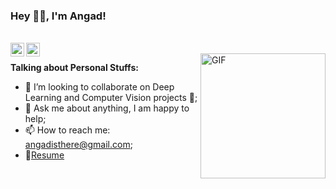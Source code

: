 ### Hey 👋🏽, I'm Angad!
<br/>
<a href="https://www.linkedin.com/in/angadripudamansinghbajwa/">
  <img align="left" alt="Angad's LinkdeIN" width="22px" src="https://cdn.jsdelivr.net/npm/simple-icons@v3/icons/linkedin.svg" />
</a>
<a href="https://www.instagram.com/angad3745/">
  <img align="left" alt="Angad's Instagram" width="22px" src="https://cdn.jsdelivr.net/npm/simple-icons@v3/icons/instagram.svg" />
</a>
 </br> 
  <img align="right" alt="GIF" src="https://media.giphy.com/media/OkJat1YNdoD3W/giphy.gif" width="200" height="200"/>

**Talking about Personal Stuffs:**

- 👯 I’m looking to collaborate on Deep Learning and Computer Vision projects 🤝;
- 💬 Ask me about anything, I am happy to help;
- 📫 How to reach me: angadisthere@gmail.com;
- 📝[Resume](https://drive.google.com/file/d/1y0PaPhmFLcq37ixsT_Gmwx-WoOm_Q1iD/view?usp=sharing)
